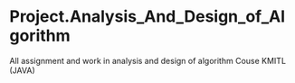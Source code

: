 # Project.Analysis_And_Design_of_Algorithm
All assignment and work in analysis and design of algorithm Couse KMITL (JAVA)
